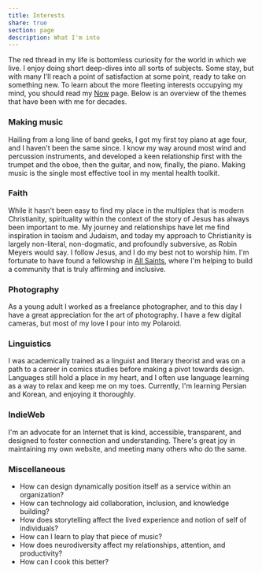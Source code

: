```yaml
---
title: Interests
share: true
section: page
description: What I'm into
---
```


The red thread in my life is bottomless curiosity for the world in which we live. I enjoy doing short deep-dives into all sorts of subjects. Some stay, but with many I'll reach a point of satisfaction at some point, ready to take on something new. To learn about the more fleeting interests occupying my mind, you should read my [Now](/now) page. Below is an overview of the themes that have been with me for decades.

### Making music
Hailing from a long line of band geeks, I got my first toy piano at age four, and I haven't been the same since. I know my way around most wind and percussion instruments, and developed a keen relationship first with the trumpet and the oboe, then the guitar, and now, finally, the piano. Making music is the single most effective tool in my mental health toolkit.

### Faith
While it hasn't been easy to find my place in the multiplex that is modern Christianity, spirituality within the context of the story of Jesus has always been important to me. My journey and relationships have let me find inspiration in taoism and Judaism, and today my approach to Christianity is largely non-literal, non-dogmatic, and profoundly subversive, as Robin Meyers would say. I follow Jesus, and I do my best not to worship him. I'm fortunate to have found a fellowship in [All Saints](https://allsaintsamsterdam.church/), where I'm helping to build a community that is truly affirming and inclusive.

### Photography
As a young adult I worked as a freelance photographer, and to this day I have a great appreciation for the art of photography. I have a few digital cameras, but most of my love I pour into my Polaroid.

### Linguistics
I was academically trained as a linguist and literary theorist and was on a path to a career in comics studies before making a pivot towards design. Languages still hold a place in my heart, and I often use language learning as a way to relax and keep me on my toes. Currently, I'm learning Persian and Korean, and enjoying it thoroughly.

### IndieWeb
I'm an advocate for an Internet that is kind, accessible, transparent, and designed to foster connection and understanding. There's great joy in maintaining my own website, and meeting many others who do the same.

### Miscellaneous
- How can design dynamically position itself as a service within an organization?
- How can technology aid collaboration, inclusion, and knowledge building?
- How does storytelling affect the lived experience and notion of self of individuals?
- How can I learn to play that piece of music?
- How does neurodiversity affect my relationships, attention, and productivity?
- How can I cook this better?